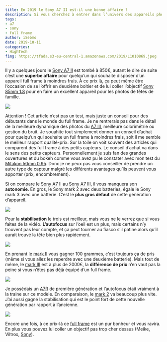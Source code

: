 ```yaml
---
title: En 2019 le Sony A7 II est-il une bonne affaire ?
description: Si vous cherchez à entrer dans l’univers des appareils photo full frame à moindres frais, le Sony A7 II vient de passer le prix symbolique. C’est un appareil photo qui date, mais qui fait superbement le job encore aujourd’hui. 
tags: 
- a7
- sony
- full frame
author: iSebmo
date: 2019-10-11
categories: 
- HighTech
fimg: https://tfada.s3-eu-central-1.amazonaws.com/2019/L1010869.jpeg
---
```


Il y a quelques jours le [Sony A7 II](https://amzn.to/2otXY1r) est tombé à 850€, autant le dire de suite c’est une **superbe affaire** pour quelqu’un qui souhaite disposer d’un appareil full frame à moindres frais. À ce prix là, ça peut même être l’occasion de se l’offrir en deuxième boitier et de lui coller l’objectif [Sony 85mm 1.8](https://amzn.to/2nxksxZ) pour en faire un excellent appareil pour les photos de fêtes de famille. 

![](https://tfada.s3-eu-central-1.amazonaws.com/2019/L1010872.jpeg)

Attention ! Cet article n’est pas un test, mais juste un conseil pour des débutants dans le monde du full frame. Je ne rentrerais pas dans le détail de la meilleure dynamique des photos du [A7 III](https://amzn.to/2ID5CNS), meilleure colorimétrie ou gestion du bruit. Je souahite tout simplement donner un conseil d’achat pour quelqu’un qui souhaite un full frame à moindres frais, soit il me semble le meilleur rapport qualité-prix.
Sur la toile on voit souvent des articles qui comparent des full frame à des petits capteurs. Le conseil d’achat va dans le sens des petits capteurs. Personnellement je suis fan des grandes ouvertures et du bokeh comme vous avez pu le constater avec mon test du [Mitakon 50mm 0.95](https://tfada.fr/mitakon-speedmaster-50mm-f/0.95-dark-knight/). Donc je ne peux pas vous conseiller de prendre un autre type de capteur malgré les différents avantages qu’ils peuvent vous apporter (prix, encombrement).

Si on compare le [Sony A7 II](https://amzn.to/2otXY1r) au [Sony A7 III](https://amzn.to/2ID5CNS), il vous manquera son **autonomie**. En gros, le Sony mark 2 avec deux batteries, égale le Sony mark 3 avec une batterie. C’est le **plus gros défaut** de cette génération d’appareil. 

![](https://tfada.s3-eu-central-1.amazonaws.com/2019/L1010873.jpeg)

Pour la **stabilisation** le trois est meilleur, mais vous ne le verrez que si vous faites de la vidéo. 
**L’autofocus** sur l’oeil est un plus, mais certains n’y trouvent pas leur compte, et ça peut tourner au fiasco s’il patine alors qu’il aurait trouvé la tête bien plus rapidement. 

![](https://tfada.s3-eu-central-1.amazonaws.com/2019/L1010874.jpeg)

En prenant le [mark II](https://amzn.to/2otXY1r) vous gagner 100 grammes, c’est toujours ça de pris (même si vous allez les reperdre avec une deuxième batterie). 
Mais tout de même, le [mark III](https://amzn.to/2ID5CNS) est à plus de 2000€, la **différence de prix** n’en vaut pas la peine si vous n’êtes pas déjà équipé d’un full frame. 

![](https://tfada.s3-eu-central-1.amazonaws.com/2019/L1010876.jpeg)

Je possédais un [A7R](https://tfada.fr/le-sony-a7r-1-an-apr%C3%A8s/) de première génération et l’autofocus était vraiment à la traine sur ce modèle. En comparaison, le [mark 2](https://amzn.to/2otXY1r) va beaucoup plus vite. 
J’ai aussi gagné la stabilisation qui est le point fort de cette nouvelle génération par rapport à l’ancienne. 

![](https://tfada.s3-eu-central-1.amazonaws.com/2019/L1010870.jpeg)

Encore une fois, à ce prix-là ce [full frame](https://amzn.to/2otXY1r) est un pur bonheur et vous ravira. En plus vous pouvez lui coller un objectif pas trop cher dessus (Meike, Viltrox, [Sony](https://amzn.to/2OxJRme)).